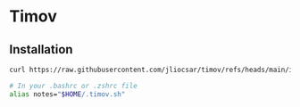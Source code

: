 # Timov

## Installation

```sh
curl https://raw.githubusercontent.com/jliocsar/timov/refs/heads/main/install.sh | sh
```

```sh
# In your .bashrc or .zshrc file
alias notes="$HOME/.timov.sh"
```
